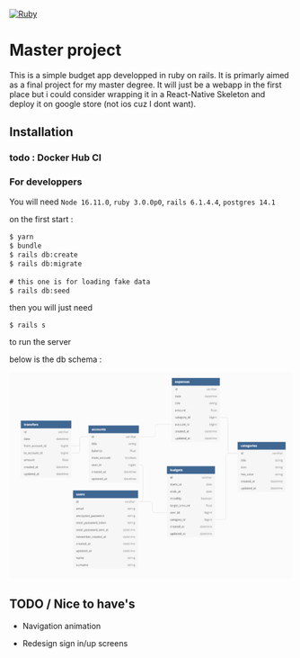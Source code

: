 [![Ruby](https://badgen.net/badge/icon/ruby?icon=ruby&label)](https://https://ruby-lang.org/)

# Master project

This is a simple budget app developped in ruby on rails. It is primarly aimed as a final project for my master degree. It will just be a webapp in the first place but i could consider wrapping it in a React-Native Skeleton and deploy it on google store (not ios cuz I dont want).

## Installation

### todo : Docker Hub CI

### For developpers

You will need `Node 16.11.0`, `ruby 3.0.0p0`, `rails 6.1.4.4`, `postgres 14.1`

on the first start :

```
$ yarn
$ bundle
$ rails db:create
$ rails db:migrate

# this one is for loading fake data
$ rails db:seed
```

then you will just need

```
$ rails s
```

to run the server

below is the db schema :

![alt text](https://github.com/Un-dev/budget_management/blob/main/db_schema.png)

## TODO / Nice to have's

- Navigation animation

- Redesign sign in/up screens
